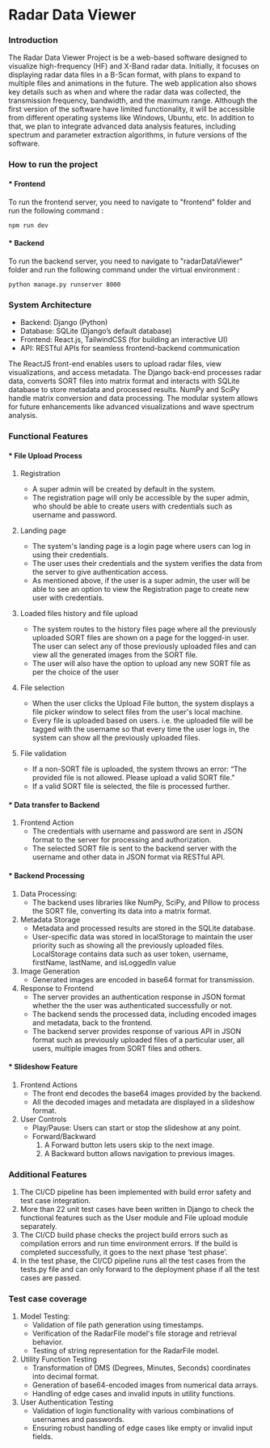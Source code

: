 # Radar Data Viewer

### Introduction

The Radar Data Viewer Project is be a web-based software designed to visualize high-frequency (HF) and X-Band radar data. Initially, it focuses on displaying radar data files in a B-Scan format, with plans to expand to multiple files and animations in the future. The web application also shows key details such as when and where the radar data was collected, the transmission frequency, bandwidth, and the maximum range. Although the first version of the software have limited functionality, it will be accessible from different operating systems like Windows, Ubuntu, etc. In addition to that, we plan to integrate advanced data analysis features, including spectrum and parameter extraction algorithms, in future versions of the software.

### How to run the project

#### \* Frontend

To run the frontend server, you need to navigate to "frontend" folder and run the following command :

```
npm run dev
```

#### \* Backend

To run the backend server, you need to navigate to "radarDataViewer" folder and run the following command under the virtual environment :

```
python manage.py runserver 8000
```

### System Architecture

-    Backend: Django (Python)
-    Database: SQLite (Django’s default database)
-    Frontend: React.js, TailwindCSS (for building an interactive UI)
-    API: RESTful APIs for seamless frontend-backend communication

The ReactJS front-end enables users to upload radar files, view visualizations, and access metadata. The Django back-end processes radar data, converts SORT files into matrix format and interacts with SQLite database to store metadata and processed results. NumPy and SciPy handle matrix conversion and data processing. The modular system allows for future enhancements like advanced visualizations and wave spectrum analysis.

### Functional Features

#### \* File Upload Process

1. Registration
     - A super admin will be created by default in the system.
     - The registration page will only be accessible by the super admin, who should be able to create users with credentials such as username and password.
2. Landing page
     - The system's landing page is a login page where users can log in using their credentials.
     - The user uses their credentials and the system verifies the data from the server to give authentication access.
     - As mentioned above, if the user is a super admin, the user will be able to see an option to view the Registration page to create new user with credentials.
3. Loaded files history and file upload

     - The system routes to the history files page where all the previously uploaded SORT files are shown on a page for the logged-in user. The user can select any of those previously uploaded files and can view all the generated images from the SORT file.
     - The user will also have the option to upload any new SORT file as per the choice of the user

4. File selection
     - When the user clicks the Upload File button, the system displays a file picker window to select files from the user's local machine.
     - Every file is uploaded based on users. i.e. the uploaded file will be tagged with the username so that every time the user logs in, the system can show all the previously uploaded files.
5. File validation
     - If a non-SORT file is uploaded, the system throws an error: “The provided file is not allowed. Please upload a valid SORT file.”
     - If a valid SORT file is selected, the file is processed further.

#### \* Data transfer to Backend

1. Frontend Action
     - The credentials with username and password are sent in JSON format to the server for processing and authorization.
     - The selected SORT file is sent to the backend server with the username and other data in JSON format via RESTful API.

#### \* Backend Processing

1. Data Processing:
     - The backend uses libraries like NumPy, SciPy, and Pillow to process the SORT file, converting its data into a matrix format.
2. Metadata Storage
     - Metadata and processed results are stored in the SQLite database.
     - User-specific data was stored in localStorage to maintain the user priority such as showing all the previously uploaded files. LocalStorage contains data such as user token, username, firstName, lastName, and isLoggedIn value
3. Image Generation
     - Generated images are encoded in base64 format for transmission.
4. Response to Frontend
     - The server provides an authentication response in JSON format whether the the user was authenticated successfully or not.
     - The backend sends the processed data, including encoded images and metadata, back to the frontend.
     - The backend server provides response of various API in JSON format such as previously uploaded files of a particular user, all users, multiple images from SORT files and others.

#### \* Slideshow Feature

1. Frontend Actions
     - The front end decodes the base64 images provided by the backend.
     - All the decoded images and metadata are displayed in a slideshow format.
2. User Controls
     - Play/Pause: Users can start or stop the slideshow at any point.
     - Forward/Backward
          1. A Forward button lets users skip to the next image.
          2. A Backward button allows navigation to previous images.

### Additional Features

1. The CI/CD pipeline has been implemented with build error safety and test case integration.
2. More than 22 unit test cases have been written in Django to check the functional features such as the User module and File upload module separately.
3. The CI/CD build phase checks the project build errors such as compilation errors and run time environment errors. If the build is completed successfully, it goes to the next phase ‘test phase’.
4. In the test phase, the CI/CD pipeline runs all the test cases from the tests.py file and can only forward to the deployment phase if all the test cases are passed.

### Test case coverage

1. Model Testing:
     - Validation of file path generation using timestamps.
     - Verification of the RadarFile model's file storage and retrieval behavior.
     - Testing of string representation for the RadarFile model.
2. Utility Function Testing
     - Transformation of DMS (Degrees, Minutes, Seconds) coordinates into decimal format.
     - Generation of base64-encoded images from numerical data arrays.
     - Handling of edge cases and invalid inputs in utility functions.
3. User Authentication Testing
     - Validation of login functionality with various combinations of usernames and passwords.
     - Ensuring robust handling of edge cases like empty or invalid input fields.
